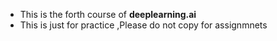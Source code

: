 * This is the forth course of **deeplearning.ai**  
* This is just for practice ,Please do not copy for assignmnets
